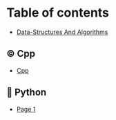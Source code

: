 # Table of contents

* [Data-Structures And Algorithms](README.md)

## © Cpp

* [Cpp](cpp/cpp.md)

## 🐍 Python

* [Page 1](python/page-1.md)
